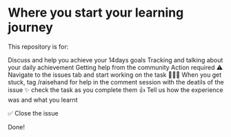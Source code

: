 # Where you start your learning journey

This repository is for:

Discuss and help you achieve your 14days goals
Tracking and talking about your daily achievement
Getting help from the community
Action required
⚠️ Navigate to the issues tab and start working on the task
🤵🙋🏿 When you get stuck, tag /raisehand for help in the comment session with the deatils of the issue
✨ check the task as you complete them
👍 Tell us how the experience was and what you learnt

✅ Close the issue

Done!
